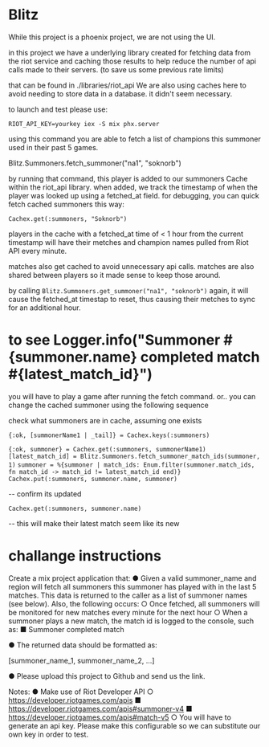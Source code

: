 # Blitz

While this project is a phoenix project, we are not using the UI.

in this project we have a underlying library created for fetching data from the riot service and caching those results to help reduce the number of api calls made to their servers. (to save us some previous rate limits)

that can be found in ./libraries/riot_api
We are also using caches here to avoid needing to store data in a database. it didn't seem necessary.

to launch and test please use:

`RIOT_API_KEY=yourkey iex -S mix phx.server`

using this command you are able to fetch a list of champions this summoner used in their past 5 games.

Blitz.Summoners.fetch_summoner("na1", "soknorb")

by running that command, this player is added to our summoners Cache within the riot_api library.
when added, we track the timestamp of when the player was looked up using a fetched_at field.
for debugging, you can quick fetch cached summoners this way:

`Cachex.get(:summoners, "Soknorb")`

players in the cache with a fetched_at time of < 1 hour from the current timestamp will have their metches and champion names pulled from Riot API every minute.

matches also get cached to avoid unnecessary api calls. matches are also shared between players so it made sense to keep those around.

by calling
`Blitz.Summoners.get_summoner("na1", "soknorb")`
again, it will cause the fetched_at timestap to reset, thus causing their metches to sync for an additional hour.

# to see Logger.info("Summoner #{summoner.name} completed match #{latest_match_id}")

you will have to play a game after running the fetch command. or.. you can change the cached summoner using the following sequence

check what summoners are in cache, assuming one exists

`{:ok, [summonerName1 | _tail]} = Cachex.keys(:summoners)`

`{:ok, summoner} = Cachex.get(:summoners, summonerName1)`
`[latest_match_id] = Blitz.Summoners.fetch_summoner_match_ids(summoner, 1)`
`summoner = %{summoner | match_ids: Enum.filter(summoner.match_ids, fn match_id -> match_id != latest_match_id end)}`
`Cachex.put(:summoners, summoner.name, summoner)`

-- confirm its updated

`Cachex.get(:summoners, summoner.name)`

-- this will make their latest match seem like its new

# challange instructions

Create a mix project application that:
● Given a valid summoner_name and region will fetch all summoners this summoner
has played with in the last 5 matches. This data is returned to the caller as a list of
summoner names (see below). Also, the following occurs:
○ Once fetched, all summoners will be monitored for new matches every minute for
the next hour
○ When a summoner plays a new match, the match id is logged to the console,
such as:
■ Summoner <summoner name> completed match <match id>

● The returned data should be formatted as:

[summoner_name_1, summoner_name_2, ...]

●
Please upload this project to Github and send us the link.

Notes:
● Make use of Riot Developer API
○ https://developer.riotgames.com/apis
■ https://developer.riotgames.com/apis#summoner-v4
■ https://developer.riotgames.com/apis#match-v5
○ You will have to generate an api key. Please make this configurable so we can
substitute our own key in order to test.
